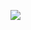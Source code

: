 [![](https://mermaid.ink/img/pako:eNqNU1tv2jAY_SuWV01MCigkDpdIexikmiptUtds0jblxSFfIFuwke2gpij_fZ9NgNJ10niCw7nlxD7QlSyAxnTJllIYeDSZMJWpgaStNrAlPUqKiq8V35JSKiIbRT5W5k7oar0x5OE2_Uo-3N9lgrjPQjai4Kod5JFHMnphZvQdOZxYpE8YoNLSTi4ugQtet0-VWNucTZMTBTupKyNVBTqjXkbRKxMXr0vm2JolcvUblO3OKwEKFcRJnqVfGiT5IFlYQvrlE0lB7UGRhBuecw0u5kTvXk8MrPZeyV-wMgvF9_IYt3wz7MF_BQ92-UspwR9253Pjq_RzdvUA9XG43oJrrUGTAmvjeAXuZXCqPUIKdFMbfWV1VvfPjbuexG-fSS3wYudvOwQB9alpa7hUuJFlqcH8eJ_RIfNt-x75bpHIv4p_3cZ2ubFnbSlrqVCW1w04pxrf4V_g_wd2hFCPbkFteVXgUXfvIqNmA1u0ivFrASXHkXBw0SG1ce1uC3veaFzyWoNHeWNk2ooVjY1q4ERKjtfizNpxQeMDfaTxkLFRxEI2nUymUzbzmUdbRMPZKArDwPcjxvxgErDOo09SosN4xMJxEAXzaBLO_XDmz53dT_fnMRNcpc_HG-subvcH1FEh9A?type=png)](https://mermaid.live/edit#pako:eNqNU1tv2jAY_SuWV01MCigkDpdIexikmiptUtds0jblxSFfIFuwke2gpij_fZ9NgNJ10niCw7nlxD7QlSyAxnTJllIYeDSZMJWpgaStNrAlPUqKiq8V35JSKiIbRT5W5k7oar0x5OE2_Uo-3N9lgrjPQjai4Kod5JFHMnphZvQdOZxYpE8YoNLSTi4ugQtet0-VWNucTZMTBTupKyNVBTqjXkbRKxMXr0vm2JolcvUblO3OKwEKFcRJnqVfGiT5IFlYQvrlE0lB7UGRhBuecw0u5kTvXk8MrPZeyV-wMgvF9_IYt3wz7MF_BQ92-UspwR9253Pjq_RzdvUA9XG43oJrrUGTAmvjeAXuZXCqPUIKdFMbfWV1VvfPjbuexG-fSS3wYudvOwQB9alpa7hUuJFlqcH8eJ_RIfNt-x75bpHIv4p_3cZ2ubFnbSlrqVCW1w04pxrf4V_g_wd2hFCPbkFteVXgUXfvIqNmA1u0ivFrASXHkXBw0SG1ce1uC3veaFzyWoNHeWNk2ooVjY1q4ERKjtfizNpxQeMDfaTxkLFRxEI2nUymUzbzmUdbRMPZKArDwPcjxvxgErDOo09SosN4xMJxEAXzaBLO_XDmz53dT_fnMRNcpc_HG-subvcH1FEh9A)